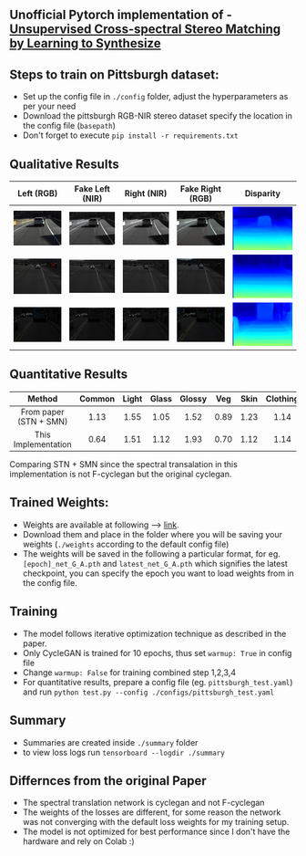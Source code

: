 ## Unofficial Pytorch implementation of - [Unsupervised Cross-spectral Stereo Matching by Learning to Synthesize](https://arxiv.org/pdf/1903.01078.pdf)

## Steps to train on Pittsburgh dataset:
- Set up the config file in `./config` folder, adjust the hyperparameters as per your need
- Download the pittsburgh RGB-NIR stereo dataset specify the location in the config file (`basepath`)
- Don't forget to execute  `pip install -r requirements.txt`


## Qualitative Results
| Left (RGB)  | Fake Left (NIR) | Right (NIR) | Fake Right (RGB) | Disparity |
| :-----------: | :------: | :-----: | :------: | :------: |
|![Left](visuals/real_A_503_10.png) | ![Left Fake](visuals/fake_B_503_10.png) |  ![Right](visuals/real_B_503_10.png) |![Right Fake](visuals/fake_A_503_10.png) | ![Disp](visuals/503_disp.png) |
|![Left](visuals/real_A_709_14.png) | ![Left Fake](visuals/fake_B_709_14.png) |  ![Right](visuals/real_B_709_14.png) |![Right Fake](visuals/fake_A_709_14.png) | ![Disp](visuals/709_disp.png) |
|![Left](visuals/real_A_739_15.png) | ![Left Fake](visuals/fake_B_739_15.png) |  ![Right](visuals/real_B_739_15.png) |![Right Fake](visuals/fake_A_739_15.png) | ![Disp](visuals/739_disp.png) |


## Quantitative Results
|Method | Common  | Light   | Glass   | Glossy   |  Veg     | Skin     | Clothing |    Bag   | Mean |
| :----: | :-----: | :-----: | :-----: | :------: | :------: | :------: | :------: | :------: | :------: |
| From paper (STN + SMN) | 1.13 | 1.55 | 1.05 | 1.52 | 0.89 | 1.23 | 1.14 | 0.98 | 1.18 |
| This Implementation | 0.64 | 1.51 | 1.12 | 1.93 | 0.70 | 1.12 | 1.14 | 1.12 | 1.17 |

Comparing STN + SMN since the spectral transalation in this implementation is not F-cyclegan but the original cyclegan.
## Trained Weights:
- Weights are available at following --> [link](https://drive.google.com/drive/folders/1g0eLttO6W9YYuFfIgPQoGF9ixR1cjPkC?usp=sharing).
- Download them and place in the folder where you will be saving your weights (`./weights` according to the default config file)
- The weights will be saved in the following a particular format, for eg. `[epoch]_net_G_A.pth` and `latest_net_G_A.pth` which signifies the latest checkpoint, you can specify the epoch you want to load weights from in the config file.

## Training
- The model follows iterative optimization technique as described in the paper.
- Only CycleGAN is trained for 10 epochs, thus set `warmup: True` in config file
- Change `warmup: False` for training combined step 1,2,3,4 
- For quantitative results, prepare a config file (eg. `pittsburgh_test.yaml`) and run `python test.py --config ./configs/pittsburgh_test.yaml`


## Summary
- Summaries are created inside `./summary` folder
- to view loss logs run `tensorboard --logdir ./summary`

## Differnces from the original Paper
- The spectral translation network is cyclegan and not F-cyclegan
- The weights of the losses are different, for some reason the network was not converging with the default loss weights for my training setup.
- The model is not optimized for best performance since I don't have the hardware and rely on Colab :)
